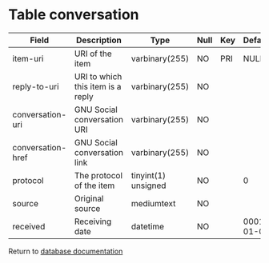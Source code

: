 Table conversation
==================

| Field             | Description                        | Type                | Null | Key | Default             | Extra          |
|-------------------| ---------------------------------- |---------------------|------|-----|---------------------|----------------|
| item-uri          | URI of the item                    | varbinary(255)      | NO   | PRI | NULL                |                |
| reply-to-uri      | URI to which this item is a reply  | varbinary(255)      | NO   |     |                     |                |
| conversation-uri  | GNU Social conversation URI        | varbinary(255)      | NO   |     |                     |                |
| conversation-href | GNU Social conversation link       | varbinary(255)      | NO   |     |                     |                |
| protocol          | The protocol of the item           | tinyint(1) unsigned | NO   |     | 0                   |                |
| source            | Original source                    | mediumtext          | NO   |     |                     |                |
| received          | Receiving date                     | datetime            | NO   |     | 0001-01-01          |                |

Return to [database documentation](help/database)

